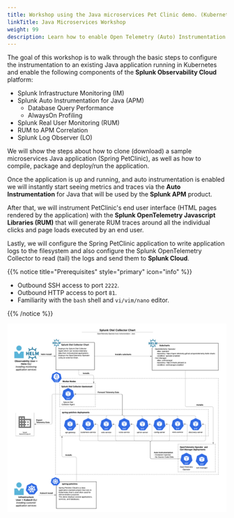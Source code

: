 ```yaml
---
title: Workshop using the Java microservices Pet Clinic demo. (Kubernetes based).
linkTitle: Java Microservices Workshop
weight: 99
description: Learn how to enable Open Telemetry (Auto) Instrumentation for your Java-based application running in Kubernetes. Experience real-time monitoring and troubleshooting to help you maximize application behavior with end-to-end visibility.
---
```


The goal of this workshop is to walk through the basic steps to configure the instrumentation  to an existing Java application running in Kubernetes and enable the following components of the **Splunk Observability Cloud** platform:

* Splunk Infrastructure Monitoring (IM)
* Splunk Auto Instrumentation for Java (APM)
  * Database Query Performance
  * AlwaysOn Profiling
* Splunk Real User Monitoring (RUM)
* RUM to APM Correlation
* Splunk Log Observer (LO)

We will show the steps about how to clone (download) a sample microservices Java application (Spring PetClinic), as well as how to compile, package and deploy/run the application.

Once the application is up and running, and auto instrumentation is enabled we will instantly start seeing metrics and traces via the **Auto Instrumentation** for Java that will be used by the **Splunk APM** product.

After that, we will instrument PetClinic's end user interface (HTML pages rendered by the application) with the **Splunk OpenTelemetry Javascript Libraries (RUM)** that will generate RUM traces around all the individual clicks and page loads executed by an end user.

Lastly, we will configure the Spring PetClinic application to write application logs to the filesystem and also configure the Splunk OpenTelemetry Collector to read (tail) the logs and send them to **Splunk Cloud**.

{{% notice title="Prerequisites" style="primary" icon="info" %}}

* Outbound SSH access to port `2222`.
* Outbound HTTP access to port `81`.
* Familiarity with the `bash` shell and `vi/vim/nano` editor.

{{% /notice %}}

![Splunk Otel Architecture](images/auto-instrumentation-java-diagram.png)

